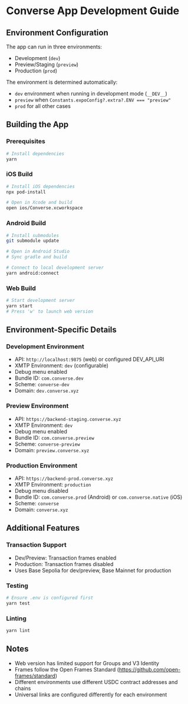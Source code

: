 # Converse App Development Guide

## Environment Configuration

The app can run in three environments:

- Development (`dev`)
- Preview/Staging (`preview`)
- Production (`prod`)

The environment is determined automatically:

- `dev` environment when running in development mode (`__DEV__`)
- `preview` when `Constants.expoConfig?.extra?.ENV === "preview"`
- `prod` for all other cases

## Building the App

### Prerequisites

```bash
# Install dependencies
yarn
```

### iOS Build

```bash
# Install iOS dependencies
npx pod-install

# Open in Xcode and build
open ios/Converse.xcworkspace
```

### Android Build

```bash
# Install submodules
git submodule update

# Open in Android Studio
# Sync gradle and build

# Connect to local development server
yarn android:connect
```

### Web Build

```bash
# Start development server
yarn start
# Press 'w' to launch web version
```

## Environment-Specific Details

### Development Environment

- API: `http://localhost:9875` (web) or configured DEV_API_URI
- XMTP Environment: `dev` (configurable)
- Debug menu enabled
- Bundle ID: `com.converse.dev`
- Scheme: `converse-dev`
- Domain: `dev.converse.xyz`

### Preview Environment

- API: `https://backend-staging.converse.xyz`
- XMTP Environment: `dev`
- Debug menu enabled
- Bundle ID: `com.converse.preview`
- Scheme: `converse-preview`
- Domain: `preview.converse.xyz`

### Production Environment

- API: `https://backend-prod.converse.xyz`
- XMTP Environment: `production`
- Debug menu disabled
- Bundle ID: `com.converse.prod` (Android) or `com.converse.native` (iOS)
- Scheme: `converse`
- Domain: `converse.xyz`

## Additional Features

### Transaction Support

- Dev/Preview: Transaction frames enabled
- Production: Transaction frames disabled
- Uses Base Sepolia for dev/preview, Base Mainnet for production

### Testing

```bash
# Ensure .env is configured first
yarn test
```

### Linting

```bash
yarn lint
```

## Notes

- Web version has limited support for Groups and V3 Identity
- Frames follow the Open Frames Standard (https://github.com/open-frames/standard)
- Different environments use different USDC contract addresses and chains
- Universal links are configured differently for each environment
